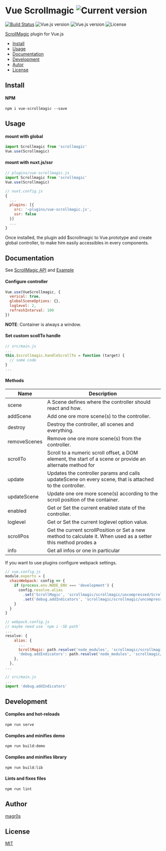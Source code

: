 # Vue Scrollmagic ![Current version](https://img.shields.io/badge/dynamic/json.svg?label=version&url=https%3A%2F%2Fraw.githubusercontent.com%2Fmagr0s%2Fvue-scrollmagic%2Fmaster%2Fpackage.json&query=version&colorB=orange&style=flat-square)

[![Build Status](https://travis-ci.org/magr0s/vue-scrollmagic.svg?branch=master)](https://travis-ci.org/magr0s/vue-scrollmagic)
![Vue.js version](https://img.shields.io/badge/dynamic/json.svg?label=vue.js&url=https%3A%2F%2Fraw.githubusercontent.com%2Fmagr0s%2Fvue-scrollmagic%2Fmaster%2Fpackage.json&query=dependencies.vue&colorB=blue&style=flat-square)
![Vue.js version](https://img.shields.io/badge/dynamic/json.svg?label=ScrollMagic&url=https%3A%2F%2Fraw.githubusercontent.com%2Fmagr0s%2Fvue-scrollmagic%2Fmaster%2Fpackage.json&query=dependencies.scrollmagic&colorB=blue&style=flat-square)
![License](https://img.shields.io/badge/license-MIT-lightgrey.svg?&style=flat-square)


[ScrollMagic](http://scrollmagic.io/) plugin for Vue.js

* [Install](#Install)
* [Usage](#Usage)
* [Documentation](#Documentation)
* [Development](#Development)
* [Autor](#Autor)
* [License](#License)


## Install

#### NPM
```
npm i vue-scrollmagic --save
```

## Usage

#### mount with global
```js
import Scrollmagic from 'scrollmagic'
Vue.use(Scrollmagic)
```
#### mount with nuxt.js/ssr
```js
// plugins/vue-scrollmagic.js
import Scrollmagic from 'scrollmagic'
Vue.use(Scrollmagic)

// nuxt.config.js
{
  ...
  plugins: [{
    src: '~plugins/vue-scrollmagic.js',
    ssr: false
  }]
  ...
}
```
Once installed, the plugin add $scrollmagic to Vue.prototype and create global controller, to make him easily accessibles in every components.

## Documentation

See [ScrollMagic API](http://scrollmagic.io/docs/index.html) and [Example](https://github.com/magr0s/vue-scrollmagic/blob/master/src/App.vue)

#### Configure controller
```js
Vue.use(VueScrollmagic, {
  verical: true,
  globalSceneOptions: {},
  loglevel: 2,
  refreshInterval: 100
})
```
__NOTE__: Container is always a window.

#### Set custom scollTo handle
```js
// src/main.js
...
this.$scrollmagic.handleScrollTo = function (target) {
  // some code
}
...
```

#### Methods

|Name | Description|
|- | - |
|scene | A Scene defines where the controller should react and how.|
|addScene | Add one ore more scene(s) to the controller.|
|destroy | Destroy the controller, all scenes and everything.|
|removeScenes | Remove one ore more scene(s) from the controller.|
|scrollTo | Scroll to a numeric scroll offset, a DOM element, the start of a scene or provide an alternate method for |scrolling.|
|update | Updates the controller params and calls updateScene on every scene, that is attached to the controller.|
|updateScene | Update one ore more scene(s) according to the scroll position of the container.|
|enabled | Get or Set the current enabled state of the controller.|
|loglevel | Get or Set the current loglevel option value.|
|scrollPos | Get the current scrollPosition or Set a new method to calculate it. When used as a setter this method prodes a |way to permanently overwrite the controller's scroll position calculation.|
|info | Get all infos or one in particular |

If you want to use plugins configure webpack settings.
```js
// vue.config.js
module.exports = {
  chainWebpack: config => {
    if (process.env.NODE_ENV === 'development') {
      config.resolve.alias
        .set('ScrollMagic', 'scrollmagic/scrollmagic/uncompressed/ScrollMagic.js')
        .set('debug.addIndicators', 'scrollmagic/scrollmagic/uncompressed/plugins/debug.addIndicators.js')
    }
  }
}

// webpack.config.js
// maybe need use `npm i -SD path` 
...
resolve: {
    alias: {
      ...
      ScrollMagic: path.resolve('node_modules', 'scrollmagic/scrollmagic/uncompressed/ScrollMagic.js'),
      'debug.addIndicators': path.resolve('node_modules', 'scrollmagic/scrollmagic/uncompressed/plugins/debug.addIndicators.js')
    },
  },
...

// src/main.js
...
import 'debug.addIndicators'
```

## Development

#### Compiles and hot-reloads
```
npm run serve
```
#### Compiles and minifies demo
```
npm run build:demo
```
#### Compiles and minifies library
```
npm run build:lib
```
#### Lints and fixes files
```
npm run lint
```
## Author

[magr0s](https://github.com/magr0s)

## License

[MIT](https://github.com/magr0s/vue-scrollmagic/blob/master/LICENSE)